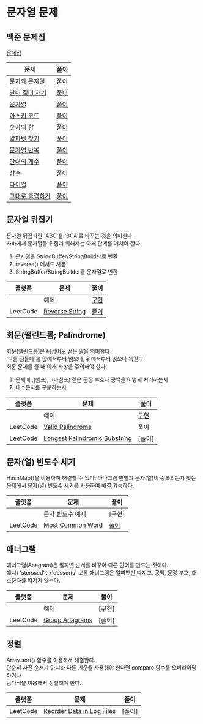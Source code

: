 # 문자열 문제

## 백준 문제집

[문제집](https://www.acmicpc.net/step/7)

| 문제                                                     | 풀이                          |
| -------------------------------------------------------- | ----------------------------- |
| [문자와 문자열](https://www.acmicpc.net/problem/27866)   | [풀이](./baekjoon_27866.java) |
| [단어 길이 재기](https://www.acmicpc.net/problem/2743)   | [풀이](./baekjoon_2743.java)  |
| [문자열](https://www.acmicpc.net/problem/9086)           | [풀이](./baekjoon_9086.java)  |
| [아스키 코드](https://www.acmicpc.net/problem/11654)     | [풀이](./baekjoon_11654.java) |
| [숫자의 합](https://www.acmicpc.net/problem/11720)       | [풀이](./baekjoon_11720.java) |
| [알파벳 찾기](https://www.acmicpc.net/problem/10809)     | [풀이](./baekjoon_10809.java) |
| [문자열 반복](https://www.acmicpc.net/problem/2675)      | [풀이](./baekjoon_2675.java)  |
| [단어의 개수](https://www.acmicpc.net/problem/1152)      | [풀이](./baekjoon_1152.java)  |
| [상수](https://www.acmicpc.net/problem/2908)             | [풀이](./baekjoon_2908.java)  |
| [다이얼](https://www.acmicpc.net/problem/5622)           | [풀이](./baekjoon_5622.java)  |
| [그대로 출력하기](https://www.acmicpc.net/problem/11718) | [풀이](./baekjoon_11718.java) |

## 문자열 뒤집기

문자열 뒤집기란 'ABC'를 'BCA'로 바꾸는 것을 의미한다.
<br>
자바에서 문자열을 뒤집기 위해서는 아래 단계를 거쳐야 한다.

1. 문자열을 StringBuffer/StringBuilder로 변환
2. reverse() 메서드 사용
3. StringBuffer/StringBuilder를 문자열로 변환

| 플랫폼   | 문제                                                            | 풀이                         |
| -------- | --------------------------------------------------------------- | ---------------------------- |
|          | 예제                                                            | [구현](./ReverseString.java) |
| LeetCode | [Reverse String](https://leetcode.com/problems/reverse-string/) | [풀이](./leetcode_344.java)  |

## 회문(팰린드롬; Palindrome)

회문(팰린드롬)은 뒤집어도 같은 말을 의미한다.
<br>
'다들 잠들다'를 앞에서부터 읽으나, 뒤에서부터 읽으나 똑같다.
<br>
회문 문제를 풀 때 아래 사항을 주의해야 한다.

1. 문제에 ,(쉼표), .(마침표) 같은 문장 부호나 공백을 어떻게 처리하는지
2. 대소문자를 구분하는지

| 플랫폼   | 문제                                                                                          | 풀이                        |
| -------- | --------------------------------------------------------------------------------------------- | --------------------------- |
|          | 예제                                                                                          | [구현](Palindrome.java)     |
| LeetCode | [Valid Palindrome](https://leetcode.com/problems/valid-palindrome/)                           | [풀이](./leetcode_125.java) |
| LeetCode | [Longest Palindromic Substring](https://leetcode.com/problems/longest-palindromic-substring/) | [풀이]                      |

## 문자(열) 빈도수 세기

HashMap()을 이용하여 해결할 수 있다.
아나그램 판별과 문자(열)이 중복되는지 찾는 문제에서 문자(열) 빈도수 세기를 사용하여 해결 가능하다.

| 플랫폼   | 문제                                                                | 풀이                        |
| -------- | ------------------------------------------------------------------- | --------------------------- |
|          | 문자 빈도수 예제                                                    | [구현]                      |
| LeetCode | [Most Common Word](https://leetcode.com/problems/most-common-word/) | [풀이](./leetcode_819.java) |

## 애너그램

애너그램(Anagram)은 알파벳 순서를 바꾸어 다른 단어를 만드는 것이다.
<br>예시) 'sterssed'<->'desserts'
보통 애너그램은 알파벳만 따지고, 공백, 문장 부호, 대소문자를 따지지 않는다.

| 플랫폼   | 문제                                                                        | 풀이   |
| -------- | --------------------------------------------------------------------------- | ------ |
|          | 예제                                                                        | [구현] |
| LeetCode | [Group Anagrams](https://leetcode.com/problems/group-anagrams/description/) | [풀이] |

## 정렬

Array.sort() 함수를 이용해서 해결한다. </br>
단순히 사전 순서가 아니라 다른 기준을 사용해야 한다면 compare 함수를 오버라이딩 하거나 </br>
람다식을 이용해서 정렬해야 한다.

| 플랫폼   | 문제                                                                                              | 풀이   |
| -------- | ------------------------------------------------------------------------------------------------- | ------ |
| LeetCode | [Reorder Data in Log Files](https://leetcode.com/problems/reorder-data-in-log-files/description/) | [풀이] |
